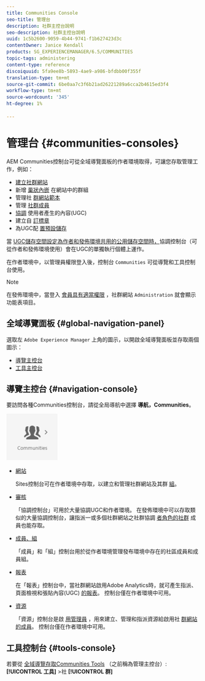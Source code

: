 ```yaml
---
title: Communities Console
seo-title: 管理台
description: 社群主控台說明
seo-description: 社群主控台說明
uuid: 1c5b2600-9059-4b44-9741-f1b627423d3c
contentOwner: Janice Kendall
products: SG_EXPERIENCEMANAGER/6.5/COMMUNITIES
topic-tags: administering
content-type: reference
discoiquuid: 5fa9ee8b-5893-4ae9-a986-bfdbb00f355f
translation-type: tm+mt
source-git-commit: 6be0aa7c3f6b21ad26221289a6cca2b4615ed3f4
workflow-type: tm+mt
source-wordcount: '345'
ht-degree: 1%

---
```



# 管理台 {#communities-consoles}

AEM Communities控制台可從全域導覽面板的作者環境取得，可讓您存取管理工作，例如：

* [建立社群網站](sites-console.md)
* 新增 [巢狀內嵌](groups.md) 在網站中的群組
* 管理社 [群網站範本](sites.md)
* 管理 [社群成員](members.md)
* [協調](moderate-ugc.md) 使用者產生的內容(UGC)
* 建立自 [訂標章](badges.md)
* 為UGC配 [置預設儲存](srp-config.md)

當 [UGC儲存空間設定為作者和發佈環境共用的公用儲存空間時，](working-with-srp.md)[](moderation.md)協調控制台（可從作者和發佈環境使用）會在UGC的單獨執行個體上運作。

在作者環境中，以管理員權限登入後，控制台 `Communities` 可從導覽和工具控制台使用。

>[!NOTE]
>
>在發佈環境中，當登入 [會員具有適當權限](sites-console.md) ，社群網站 `Administration` 就會顯示功能表項目。


## 全域導覽面板 {#global-navigation-panel}

選取左 `Adobe Experience Manager` 上角的圖示，以開啟全域導覽面板並存取兩個圖示：

* [導覽主控台](#navigation-console)
* [工具主控台](tools.md)

## 導覽主控台 {#navigation-console}

要訪問各種Communities控制台，請從全局導航中選擇 **導航，Communities**。

![社群](assets/communities.png)

* [網站](sites-console.md)

   Sites控制台可在作者環境中存取，以建立和管理社群網站及其群 [組](groups.md)。

* [審核](moderation.md)

   「協調控制台」可用於大量協調UGC和作者環境。 在發佈環境中可以存取類似的大量協調控制台，讓指派一或多個社群網站之社群協調 [者角色的社群](users.md#publishenvironmentusersandgroups) 成員也能存取。

* [成員、組](members.md)

   「成員」和「組」控制台用於從作者環境管理發布環境中存在的社區成員和成員組。

* [報表](reports.md)

   在「報表」控制台中，當社群網站啟用Adobe Analytics時，就可產生指派、頁面檢視和張貼內容(UGC) [的報表](sites-console.md#analytics)。 控制台僅在作者環境中可用。

* [資源](resources.md)

   「資源」控制台是啟 [用管理員](enablement.md#communitymanagers) ，用來建立、管理和指派資源給啟用社 [群網站的成員](overview.md#enablement-community)。 控制台僅在作者環境中可用。

## 工具控制台 {#tools-console}

若要從 [全域導覽存取Communities Tools](tools.md) （之前稱為管理主控台）: **[!UICONTROL 工具]** >社 **[!UICONTROL 群]**
